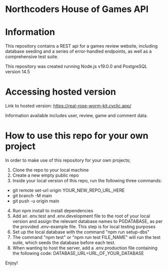 # Northcoders House of Games API

# Information

This repository contains a REST api for a games review website, including database seeding and a series of error-handled endpoints, as well as a comprehensive test suite.

This repository was created running Node.js v19.0.0 and PostgreSQL version 14.5

# Accessing hosted version

Link to hosted version: https://real-rose-worm-kit.cyclic.app/

Information available includes user, review, game and comment data.

# How to use this repo for your own project

In order to make use of this repository for your own projects;

1. Clone the repo to your local machine
2. Create a new empty public repo
3. Inside your local version of this repo, run the following three commands:

- git remote set-url origin YOUR_NEW_REPO_URL_HERE
- git branch -M main
- git push -u origin main

4.  Run npm install to install dependencies
5.  Add an .env.test and .env.development file to the root of your local version and assign the relevant database names to PGDATABASE, as per the provided .env-example file. This step is for local testing purposes
6.  Set up the local database with the command "npm run setup-dbs"
7.  The command "npm test" or "npm run test FILE_NAME" will run the test suite, which seeds the database before each test.
8.  When wanting to host the server, add a .env.production file containing the following code: DATABASE_URL=URL_OF_YOUR_DATABASE

Enjoy!
